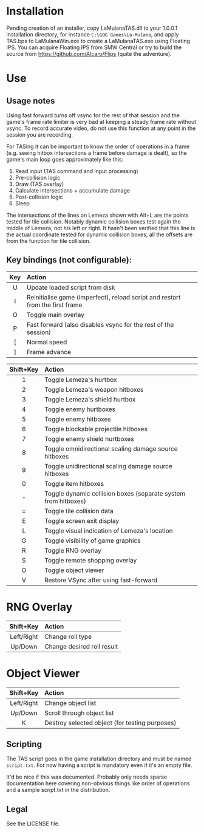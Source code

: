 # Installation

Pending creation of an installer, copy LaMulanaTAS.dll to your 1.0.0.1 installation directory, for instance `C:\GOG Games\La-Mulana`, and apply TAS.bps to LaMulanaWin.exe to create a LaMulanaTAS.exe using Floating IPS.  You can acquire Floating IPS from SMW Central or try to build the source from https://github.com/Alcaro/Flips (quite the adventure).

# Use

## Usage notes

Using fast forward turns off vsync for the rest of that session and the game's frame rate limiter is very bad at keeping a steady frame rate without vsync.  To record accurate video, do not use this function at any point in the session you are recording.

For TASing it can be important to know the order of operations in a frame (e.g. seeing hitbox intersections a frame before damage is dealt), so the game's main loop goes approximately like this:

1. Read input (TAS command and input processing)
2. Pre-collision logic
3. Draw (TAS overlay)
4. Calculate intersections + accumulate damage
5. Post-collision logic
6. Sleep

The intersections of the lines on Lemeza shown with Alt+L are the points tested for tile collision.  Notably dynamic collision boxes test again the middle of Lemeza, not his left or right.  It hasn't been verified that this line is the actual coordinate tested for dynamic collision boxes, all the offsets are from the function for tile collision.

## Key bindings (not configurable):

Key | Action
:---:|:---
U | Update loaded script from disk
I | Reinitialise game (imperfect), reload script and restart from the first frame
O | Toggle main overlay
P | Fast forward (also disables vsync for the rest of the session)
[ | Normal speed
] | Frame advance

Shift+Key | Action
:---:|:---
1 | Toggle Lemeza's hurtbox
2 | Toggle Lemeza's weapon hitboxes
3 | Toggle Lemeza's shield hurtbox
4 | Toggle enemy hurtboxes
5 | Toggle enemy hitboxes
6 | Toggle blockable projectile hitboxes
7 | Toggle enemy shield hurtboxes
8 | Toggle omnidirectional scaling damage source hitboxes
9 | Toggle unidirectional scaling damage source hitboxes
0 | Toggle item hitboxes
\- | Toggle dynamic collision boxes (separate system from hitboxes)
= | Toggle tile collision data
E | Toggle screen exit display
L | Toggle visual indication of Lemeza's location
G | Toggle visibility of game graphics
R | Toggle RNG overlay
S | Toggle remote shopping overlay
O | Toggle object viewer
V | Restore VSync after using fast-forward

# RNG Overlay

Shift+Key  | Action
:---:      | :---
Left/Right | Change roll type
Up/Down    | Change desired roll result

# Object Viewer

Shift+Key  | Action
:---:      | :---
Left/Right | Change object list
Up/Down    | Scroll through object list
K          | Destroy selected object (for testing purposes)

## Scripting

The TAS script goes in the game installation directory and must be named `script.txt`.  For now having a script is mandatory even if it's an empty file.

It'd be nice if this was documented.  Probably only needs sparse documentation here covering non-obvious things like order of operations and a sample script.txt in the distribution.

## Legal

See the LICENSE file.
